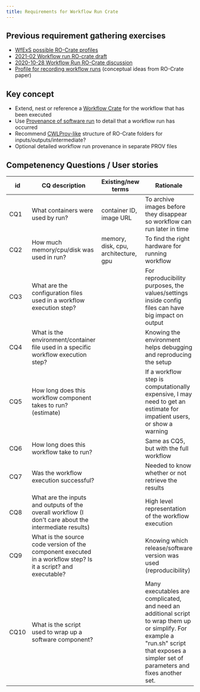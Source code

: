 ```yaml
---
title: Requirements for Workflow Run Crate
---
```


## Previous requirement gathering exercises

- [WfExS possible RO-Crate profiles](https://docs.google.com/document/d/1ALo0yQITwrzvmRPGzNqdG3zstr0XZ1FSliBjU2CNNwY/edit)
- [2021-02 Workflow run RO-crate draft](https://docs.google.com/document/d/1joew-17-C53xbi7xWdc-VWSMSrikA84J2wvy2Zv9Zvc/edit#)
- [2020-10-28 Workflow Run RO-Crate discussion](https://docs.google.com/document/d/1E02lUmHBBDrXi0JsQ9FZd4rXecl3XNfoGJuMfuQ2X2M/edit)
- [Profile for recording workflow runs](https://www.researchobject.org/2021-packaging-research-artefacts-with-ro-crate/manuscript.html#profile-for-recording-workflow-runs) (conceptual ideas from RO-Crate paper)

## Key concept

- Extend, nest or reference a [Workflow Crate](https://w3id.org/workflowhub/workflow-ro-crate/) for the workflow that has been executed
- Use [Provenance of software run](https://www.researchobject.org/ro-crate/1.1/provenance.html) to detail that a workflow run has occurred
- Recommend [CWLProv-like](https://w3id.org/cwl/prov/0.6.0) structure of RO-Crate folders for inputs/outputs/intermediate?
- Optional detailed workflow run provenance in separate PROV files

## Competenency Questions / User stories

id | CQ description | Existing/new terms | Rationale | Issue # |
 | -- | -- | -- | -- | -- |
 CQ1 | What containers were used by run? | container ID, image URL | To archive images before they disappear so workflow can run later in time | |
 CQ2 | How much memory/cpu/disk was used in run? | memory, disk, cpu, architecture, gpu  | To find the right hardware for running workflow |  |
 CQ3 | What are the configuration files used in a workflow execution step? | |For reproducibility purposes, the values/settings inside config files can have big impact on output |  |
 CQ4 | What is the environment/container file used in a specific workflow execution step? | | Knowing the environment helps debugging and reproducing the setup |  |
 CQ5 | How long does this workflow component takes to run? (estimate) | | If a workflow step is computationally expensive, I may need to get an estimate for impatient users, or show a warning |  |
 CQ6 | How long does this workflow take to run? | | Same as CQ5, but with the full workflow |  |
 CQ7 | Was the workflow execution successful? | | Needed to know whether or not retrieve the results |  |
 CQ8 | What are the inputs and outputs of the overall workflow (I don't care about the intermediate results) |  | High level representation of the workflow execution |
 CQ9 | What is the source code version of the component executed in a workflow step? Is it a script? and executable? | | Knowing which release/software version was used (reproducibility) |
 CQ10 | What is the script used to wrap up a software component? | | Many executables are complicated, and need an additional script to wrap them up or simplify. For example a "run.sh" script that exposes a simpler set of parameters and fixes another set. |
